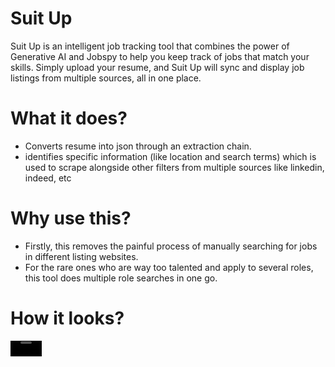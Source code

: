 # Suit Up
Suit Up is an intelligent job tracking tool that combines the power of Generative AI and Jobspy to help you keep track of jobs that match your skills. Simply upload your resume, and Suit Up will sync and display job listings from multiple sources, all in one place.

# What it does?

- Converts resume into json through an extraction chain.
- identifies specific information (like location and search terms) which is used to scrape alongside other filters from multiple sources like linkedin, indeed, etc

# Why use this?
- Firstly, this removes the painful process of manually searching for jobs in different listing websites.
- For the rare ones who are way too talented and apply to several roles, this tool does multiple role searches in one go.

# How it looks?
<video src='https://github.com/MinatoNamikaze02/suitup/blob/master/assets/working.mov' width=50/>

# What could go wrong?
- Sync Errors: Occasionally, the tool might fail to sync, showing an error message like "Failed to sync." This usually happens because the initial extraction chain encountered an issue, which is expected with LLMs. If this occurs, simply retrigger the process, and it should work correctly.
- Speed Issues: It could take a minute or two to load up. Check the logs for more info.
